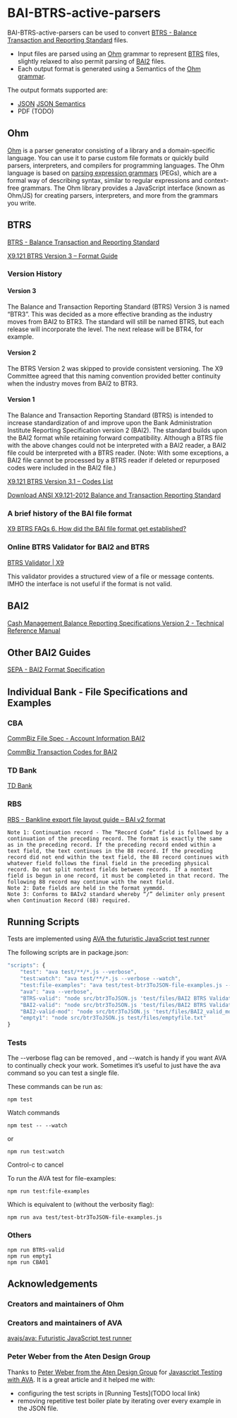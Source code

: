 # BAI-BTRS-active-parsers

BAI-BTRS-active-parsers can be used to convert [BTRS - Balance Transaction and Reporting Standard](https://x9.org/standards/btrs/) files.

- Input files are parsed using an [Ohm](#Ohm) grammar to represent [BTRS](#BTRS) files, slightly relaxed to also permit parsing of [BAI2](#BAI2) files.
- Each output format is generated using a Semantics of the [Ohm grammar](src/BTR3.ohm).

The output formats supported are:

- [JSON](http://json.org/) [JSON Semantics](/src/btr3ToJSON.js)
- PDF (TODO)

## Ohm

[Ohm](https://github.com/harc/ohm) is a parser generator consisting of a library and a domain-specific language.
You can use it to parse custom file formats or quickly build parsers, interpreters, and compilers for programming languages.
The Ohm language is based on [parsing expression grammars](http://en.wikipedia.org/wiki/Parsing_expression_grammar) (PEGs),
which are a formal way of describing syntax, similar to regular expressions and context-free grammars.
The Ohm library provides a JavaScript interface (known as Ohm/JS) for creating parsers, interpreters, and more from the grammars you write.

## BTRS

[BTRS - Balance Transaction and Reporting Standard](https://x9.org/standards/btrs/)

[X9.121 BTRS Version 3 – Format Guide](https://x9.org/wp-content/uploads/2017/05/X9.121-2016-BTRS-Version-3.0.pdf)

### Version History

#### Version 3
The Balance and Transaction Reporting Standard (BTRS) Version 3 is named “BTR3”. This was decided as a more effective branding as the industry moves from BAI2 to BTR3. The standard will still be named BTRS, but each release will incorporate the level. The next release will be BTR4, for example.

#### Version 2
The BTRS Version 2 was skipped to provide consistent versioning. The X9 Committee agreed that this naming convention provided better continuity when the industry moves from BAI2 to BTR3.

#### Version 1
The Balance and Transaction Reporting Standard (BTRS) is intended to increase standardization of and improve upon the Bank Administration Institute Reporting Specification version 2 (BAI2).
The standard builds upon the BAI2 format while retaining forward compatibility. Although a BTRS file with the above changes could not be interpreted with a BAI2 reader, a BAI2 file could be interpreted with a BTRS reader. (Note: With some exceptions, a BAI2 file cannot be processed by a BTRS reader if deleted or repurposed codes were included in the BAI2 file.)

[X9.121 BTRS Version 3.1 – Codes List](https://x9.org/wp-content/uploads/2013/10/X9-121-2017-BTRS-Version-3-1-Type-Codes.xlsx)

[Download ANSI X9.121-2012 Balance and Transaction Reporting Standard](https://x9.org/standards/btrs/download-btrs/)

### A brief history of the BAI file format

[X9 BTRS FAQs 6. How did the BAI file format get established?](https://x9.org/standards/btrs/faqs/)

### Online BTRS Validator for BAI2 and BTRS

[BTRS Validator | X9](https://x9.org/standards/btrs/btrs-validator/)

This validator provides a structured view of a file or message contents. IMHO the interface is not useful if the format is not valid.

## BAI2

[Cash Management Balance Reporting Specifications Version 2 - Technical Reference Manual](https://www.bai.org/docs/default-source/libraries/site-general-downloads/cash_management_2005.pdf)

## Other BAI2 Guides

[SEPA - BAI2 Format Specification](http://www.sepaforcorporates.com/swift-for-corporates/bai2-format-specification/)

## Individual Bank - File Specifications and Examples

### CBA

[CommBiz File Spec - Account Information BAI2](doc/CBA/CommBizFileSpec-AccountInformationBAI2.pdf)

[CommBiz Transaction Codes for BAI2](CommBizTransactionCodesforBAI2.pdf)

### TD Bank

[TD Bank](https://www.tdcommercialbanking.com/document/PDF/bai.pdf)

### RBS

[RBS - Bankline export file layout guide – BAI v2 format](https://www.business.rbs.co.uk/content/dam/rbs_co_uk/Business_and_Content/PDFs/Export-file-layout-guide-BAI-v2-format.pdf)

    Note 1: Continuation record - The “Record Code” field is followed by a continuation of the preceding record. The format is exactly the same as in the preceding record. If the preceding record ended within a text field, the text continues in the 88 record. If the preceding record did not end within the text field, the 88 record continues with whatever field follows the final field in the preceding physical record. Do not split nontext fields between records. If a nontext field is begun in one record, it must be completed in that record. The following 88 record may continue with the next field.
    Note 2: Date fields are held in the format yymmdd.
    Note 3: Conforms to BAIv2 standard whereby “/” delimiter only present when Continuation Record (88) required.

## Running Scripts

Tests are implemented using [AVA the futuristic JavaScript test runner](https://github.com/avajs/ava)

The following scripts are in package.json:

```js
"scripts": {
    "test": "ava test/**/*.js --verbose",
    "test:watch": "ava test/**/*.js --verbose --watch",
    "test:file-examples": "ava test/test-btr3ToJSON-file-examples.js --verbose",
    "ava": "ava --verbose",
    "BTRS-valid": "node src/btr3ToJSON.js 'test/files/BAI2 BTRS Validator samples/valid/BTRS_valid.txt'",
    "BAI2-valid": "node src/btr3ToJSON.js 'test/files/BAI2 BTRS Validator samples/valid/BAI2_valid.txt'",
    "BAI2-valid-mod": "node src/btr3ToJSON.js 'test/files/BAI2_valid_modified.txt'",
    "empty1": "node src/btr3ToJSON.js test/files/emptyfile.txt"
}
```

### Tests

The --verbose flag can be removed
, and --watch is handy if you want AVA to continually check your work. Sometimes it’s useful to just have the ava command so you can test a single file.

These commands can be run as:

    npm test

Watch commands

    npm test -- --watch

or

    npm run test:watch

Control-c to cancel

To run the AVA test for file-examples:

    npm run test:file-examples

Which is equivalent to (without the verbosity flag):

    npm run ava test/test-btr3ToJSON-file-examples.js

### Others

    npm run BTRS-valid
    npm run empty1
    npm run CBA01

## Acknowledgements

### Creators and maintainers of Ohm

### Creators and maintainers of AVA

[avajs/ava: Futuristic JavaScript test runner](https://github.com/avajs/ava)

### Peter Weber from the Aten Design Group

Thanks to [Peter Weber from the Aten Design Group](https://atendesigngroup.com/about/peter-weber) for [Javascript Testing with AVA](https://atendesigngroup.com/blog/javascript-testing-ava).
It is a great article and it helped me with:

- configuring the test scripts in [Running Tests](TODO local link)
- removing repetitive test boiler plate by iterating over every example in the JSON file.